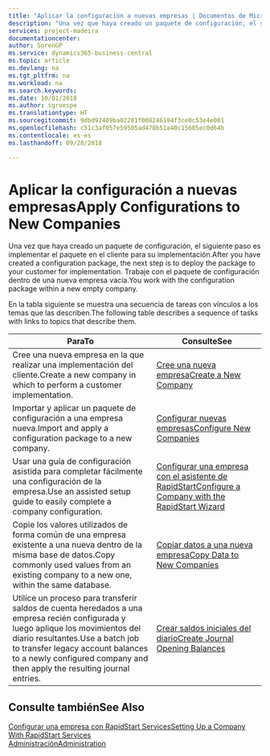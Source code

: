 ```yaml
---
title: "Aplicar la configuración a nuevas empresas | Documentos de Microsoft"
description: "Una vez que haya creado un paquete de configuración, el siguiente paso es implementar el paquete en el cliente para su implementación. Use la configuración con una nueva empresa vacía."
services: project-madeira
documentationcenter: 
author: SorenGP
ms.service: dynamics365-business-central
ms.topic: article
ms.devlang: na
ms.tgt_pltfrm: na
ms.workload: na
ms.search.keywords: 
ms.date: 10/01/2018
ms.author: sgroespe
ms.translationtype: HT
ms.sourcegitcommit: 9dbd92409ba02281f008246194f3ce0c53e4e001
ms.openlocfilehash: c51c3af057e59505ad478b51a40c15605ec0d64b
ms.contentlocale: es-es
ms.lasthandoff: 09/28/2018

---
```

# <a name="apply-configurations-to-new-companies"></a><span data-ttu-id="33993-104">Aplicar la configuración a nuevas empresas</span><span class="sxs-lookup"><span data-stu-id="33993-104">Apply Configurations to New Companies</span></span>
<span data-ttu-id="33993-105">Una vez que haya creado un paquete de configuración, el siguiente paso es implementar el paquete en el cliente para su implementación.</span><span class="sxs-lookup"><span data-stu-id="33993-105">After you have created a configuration package, the next step is to deploy the package to your customer for implementation.</span></span> <span data-ttu-id="33993-106">Trabaje con el paquete de configuración dentro de una nueva empresa vacía.</span><span class="sxs-lookup"><span data-stu-id="33993-106">You work with the configuration package within a new empty company.</span></span>  

 <span data-ttu-id="33993-107">En la tabla siguiente se muestra una secuencia de tareas con vínculos a los temas que las describen.</span><span class="sxs-lookup"><span data-stu-id="33993-107">The following table describes a sequence of tasks with links to topics that describe them.</span></span>

|<span data-ttu-id="33993-108">**Para**</span><span class="sxs-lookup"><span data-stu-id="33993-108">**To**</span></span>|<span data-ttu-id="33993-109">**Consulte**</span><span class="sxs-lookup"><span data-stu-id="33993-109">**See**</span></span>|  
|------------|-------------|  
|<span data-ttu-id="33993-110">Cree una nueva empresa en la que realizar una implementación del cliente.</span><span class="sxs-lookup"><span data-stu-id="33993-110">Create a new company in which to perform a customer implementation.</span></span>|[<span data-ttu-id="33993-111">Cree una nueva empresa</span><span class="sxs-lookup"><span data-stu-id="33993-111">Create a New Company</span></span>](admin-how-to-create-a-new-company.md)|  
|<span data-ttu-id="33993-112">Importar y aplicar un paquete de configuración a una empresa nueva.</span><span class="sxs-lookup"><span data-stu-id="33993-112">Import and apply a configuration package to a new company.</span></span>|[<span data-ttu-id="33993-113">Configurar nuevas empresas</span><span class="sxs-lookup"><span data-stu-id="33993-113">Configure New Companies</span></span>](admin-how-to-configure-new-companies.md)|  
|<span data-ttu-id="33993-114">Usar una guía de configuración asistida para completar fácilmente una configuración de la empresa.</span><span class="sxs-lookup"><span data-stu-id="33993-114">Use an assisted setup guide to easily complete a company configuration.</span></span>|[<span data-ttu-id="33993-115">Configurar una empresa con el asistente de RapidStart</span><span class="sxs-lookup"><span data-stu-id="33993-115">Configure a Company with the RapidStart Wizard</span></span>](admin-how-to-configure-a-company-with-the-rapidstart-wizard.md)|
|<span data-ttu-id="33993-116">Copie los valores utilizados de forma común de una empresa existente a una nueva dentro de la misma base de datos.</span><span class="sxs-lookup"><span data-stu-id="33993-116">Copy commonly used values from an existing company to a new one, within the same database.</span></span>|[<span data-ttu-id="33993-117">Copiar datos a una nueva empresa</span><span class="sxs-lookup"><span data-stu-id="33993-117">Copy Data to New Companies</span></span>](admin-how-to-copy-data-to-new-companies.md)|  
|<span data-ttu-id="33993-118">Utilice un proceso para transferir saldos de cuenta heredados a una empresa recién configurada y luego aplique los movimientos del diario resultantes.</span><span class="sxs-lookup"><span data-stu-id="33993-118">Use a batch job to transfer legacy account balances to a newly configured company and then apply the resulting journal entries.</span></span>|[<span data-ttu-id="33993-119">Crear saldos iniciales del diario</span><span class="sxs-lookup"><span data-stu-id="33993-119">Create Journal Opening Balances</span></span>](admin-how-to-create-journal-opening-balances.md)|  

## <a name="see-also"></a><span data-ttu-id="33993-120">Consulte también</span><span class="sxs-lookup"><span data-stu-id="33993-120">See Also</span></span>  
[<span data-ttu-id="33993-121">Configurar una empresa con RapidStart Services</span><span class="sxs-lookup"><span data-stu-id="33993-121">Setting Up a Company With RapidStart Services</span></span>](admin-set-up-a-company-with-rapidstart.md)  
[<span data-ttu-id="33993-122">Administración</span><span class="sxs-lookup"><span data-stu-id="33993-122">Administration</span></span>](admin-setup-and-administration.md)

